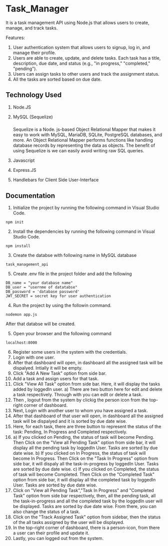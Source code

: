 # Task_Manager
It is a task management API using Node.js that allows users to create, manage, and track tasks.

Features:
1. User authentication system that allows users to signup, log in, and manage their profile.
2. Users are able to create, update, and delete tasks. Each task has a title, description, due date, and status (e.g., "in progress," "completed,"
"pending").
3. Users can assign tasks to other users and track the assignment status.
4. All the tasks are sorted based on due date.

## Technology Used
1. Node.JS
2. MySQL (Sequelize)

    ##### 
    Sequelize is a Node. js-based Object Relational Mapper  that makes it easy to work with MySQL, MariaDB, SQLite, PostgreSQL databases, and more. An Object Relational Mapper performs functions like handling database records by representing the data as objects. The benefit of using Sequelize is we can easily avoid writing raw SQL queries.


3. Javascript
4. Express.JS
5. Handlebars for Client Side User-Interface
## Documentation

1. Initialize the project by running the following command in Visual Studio Code.
```
npm init
```

2. Install the dependencies by running the following command in Visual Studio Code.
```
npm install
```
3. Create the databse with following name in MySQL database
```
task_management_api
```

5. Create .env file in the project folder and add the following
```
DB_name = "your database name"
DB_user = "usernme of datatabse"
DB_password = 'database password'
JWT_SECRET = secret key for user authentication
```

4. Run the project by using the followin command.
```
nodemon app.js
```
After that databse will be created.

5. Open your browser and the following command
```
localhost:8000
```

6. Register some users in the system with the credentials.
7. Login with one user.
8. After that dashboard will open, in dashboard all the assigned task will be dispalyed. Intially it will be empty.
9. Click "Add A New Task" option from side bar.
10. Add a task and assign users for that task.
11. Click "View All Task" option from side bar. Here, it will display the tasks added by loggedIn user.
 a) There are two button here for edit and delete a task respectively. Through with you can edit or delete a task.
13. Then , logout from the system by clickig the person icon from the top-right corner of dashboard.
14. Next, Login with another user to whom you have assigned a task.
15. After that dashboard of that user will open, in dashboard all the assigned task will be dispalyed and it is sorted by due date wise. 
16. Here, for each task, there are three button to represent the status of the task: Pending, In Progress and Completed respectively.
17.  a) If you clicked on Pending, the status of task will become Pending. Then Click on the "View all Pending Task" option from side bar, it will display all the pending task by loggedIn User. Tasks are sorted by due date wise.
  b) If you clicked on In Progress, the status of task will become In Progress. Then Click on the "Task In Progress" option from side bar, it will dispaly all the task-in-progress by loggedIn User. Tasks are sorted by due date wise.
  c) If you clicked on Completed, the status of task will become Completed. Then Click on the "Completed Task" option from side bar, it will display all the completed task by loggedIn User. Tasks are sorted by due date wise.
 19. Click on "View all Pending Task","Task In Progress" and "Completed Task" option from side bar respectively,  then, all the pending task, all the task-in-progress and all the completed task by the loggedIn user will be displayed. Tasks are sorted by due date wise. From there, you can also change the status of a task.
 20. Click on the "Track Assigned Task" option from sidebar, then the status of the all tasks assigned by the user will be displayed.
 21. In the top-right corner of dashboard, there is a person-icon, from there a user can their profile and update it.
 22. Lastly, you can logged out from the system.
 
